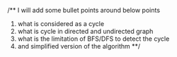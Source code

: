 /** I will add some bullet points around below points
1. what is considered as a cycle
2. what is cycle in directed and undirected graph
3. what is the limitation of BFS/DFS to detect the cycle
4. and simplified version of the algorithm
**/

